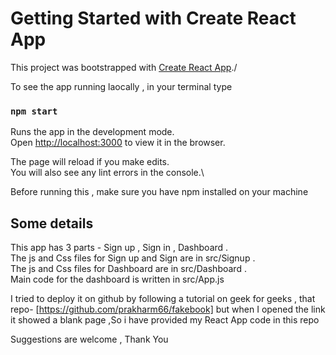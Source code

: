 # Getting Started with Create React App

This project was bootstrapped with [Create React App](https://github.com/facebook/create-react-app)./

To see the app running laocally , in your terminal type
### `npm start`

Runs the app in the development mode.\
Open [http://localhost:3000](http://localhost:3000) to view it in the browser.

The page will reload if you make edits.\
You will also see any lint errors in the console.\

Before running this , make sure you have npm installed on your machine

## Some details

This app has 3 parts -  Sign up , Sign in , Dashboard .\
The js and Css files for Sign up and Sign are in src/Signup .\
The js and Css files for Dashboard are in src/Dashboard .\
Main code for the dashboard is written in src/App.js 

I tried to deploy it on github by following a tutorial on geek for geeks , that repo- [https://github.com/prakharm66/fakebook] but when I opened the link it showed a blank page ,So i have provided my React App code in this repo

Suggestions are welcome , Thank You
